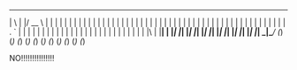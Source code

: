   _   _  ____    _   _   _   _   _   _   _   _   _   _   _
 | \ | |/ __ \  | | | | | | | | | | | | | | | | | | | | | |
 |  \| | |  | | | | | | | | | | | | | | | | | | | | | | | |
 | . ` | |  | | | | | | | | | | | | | | | | | | | | | | | |
 | |\  | |__| | |_| |_| |_| |_| |_| |_| |_| |_| |_| |_| |_|
 |_| \_|\____/  (_) (_) (_) (_) (_) (_) (_) (_) (_) (_) (_)



 NO!!!!!!!!!!!!!!!
